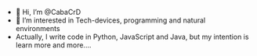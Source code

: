- 👋 Hi, I’m @CabaCrD
- 👀 I’m interested in Tech-devices, programming and natural environments
- Actually, I write code in Python, JavaScript and Java, but my intention is learn more and more....

<!---
CabaCrD/CabaCrD is a ✨ special ✨ repository because its `README.md` (this file) appears on your GitHub profile.
You can click the Preview link to take a look at your changes.
--->
